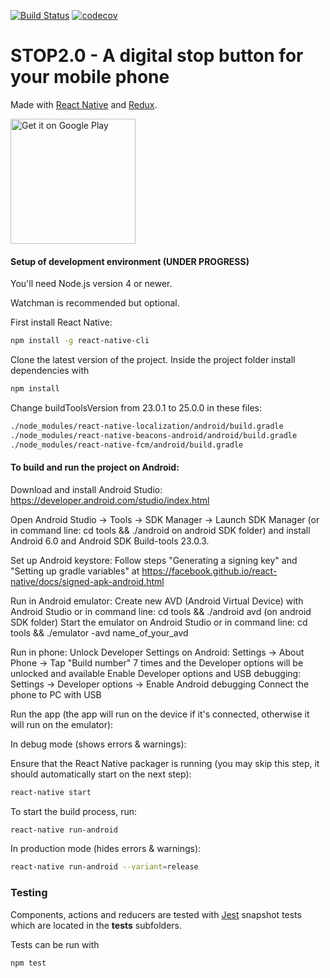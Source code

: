 [![Build Status](https://travis-ci.org/STOP2/stop2.0-traveller-client.svg?branch=master)](https://travis-ci.org/STOP2/stop2.0-traveller-client)
[![codecov](https://codecov.io/gh/STOP2/stop2.0-traveller-client/branch/master/graph/badge.svg)](https://codecov.io/gh/STOP2/stop2.0-traveller-client)

# STOP2.0 - A digital stop button for your mobile phone
Made with [React Native](https://facebook.github.io/react-native/) and [Redux](http://redux.js.org/).

<a href="https://play.google.com/store/apps/details?id=com.stop2travellerclient&utm_source=global_co&utm_medium=prtnr&utm_content=Mar2515&utm_campaign=PartBadge&pcampaignid=MKT-Other-global-all-co-prtnr-py-PartBadge-Mar2515-1"><img width="200" alt="Get it on Google Play" src="https://play.google.com/intl/en_us/badges/images/generic/en_badge_web_generic.png"/></a>

#### Setup of development environment (UNDER PROGRESS) 

You'll need Node.js version 4 or newer.

Watchman is recommended but optional.

First install React Native:
```bash
npm install -g react-native-cli
```

Clone the latest version of the project. Inside the project folder install dependencies with
```bash
npm install
```

Change buildToolsVersion from 23.0.1 to 25.0.0 in these files:
```bash
./node_modules/react-native-localization/android/build.gradle
./node_modules/react-native-beacons-android/android/build.gradle
./node_modules/react-native-fcm/android/build.gradle
```

#### To build and run the project on Android:

Download and install Android Studio: https://developer.android.com/studio/index.html

Open Android Studio -> Tools -> SDK Manager -> Launch SDK Manager (or in command line: cd tools && ./android on android SDK folder) and install Android 6.0 and Android SDK Build-tools 23.0.3.

Set up Android keystore: Follow steps "Generating a signing key" and "Setting up gradle variables" at https://facebook.github.io/react-native/docs/signed-apk-android.html

Run in Android emulator:
Create new AVD (Android Virtual Device) with Android Studio or in command line: cd tools && ./android avd (on android SDK folder)
Start the emulator on Android Studio or in command line: cd tools && ./emulator -avd name_of_your_avd

Run in phone:
Unlock Developer Settings on Android: Settings -> About Phone -> Tap "Build number" 7 times and the Developer options will be unlocked and available
Enable Developer options and USB debugging: Settings -> Developer options -> Enable Android debugging
Connect the phone to PC with USB

Run the app (the app will run on the device if it's connected, otherwise it will run on the emulator):

In debug mode (shows errors & warnings):

Ensure that the React Native packager is running (you may skip this step, it should automatically start on the next step):
```bash
react-native start
```
To start the build process, run:
```bash
react-native run-android
```

In production mode (hides errors & warnings):
```bash
react-native run-android --variant=release
```

### Testing
Components, actions and reducers are tested with [Jest](https://facebook.github.io/jest/) snapshot tests which are located in the __tests__ subfolders.

Tests can be run with
```bash
npm test
```
